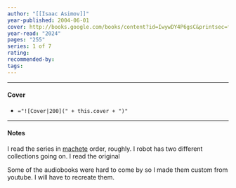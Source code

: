 ```yaml
---
author: "[[Isaac Asimov]]"
year-published: 2004-06-01
cover: http://books.google.com/books/content?id=IwywDY4P6gsC&printsec=frontcover&img=1&zoom=1&edge=curl&source=gbs_api
year-read: "2024"
pages: "255"
series: 1 of 7
rating: 
recommended-by: 
tags:
---
```


---
#### Cover
- `="![Cover|200](" + this.cover + ")"`
---
#### Notes 

I read the series in [machete](https://www.reddit.com/r/asimov/wiki/seriesguide/) order, roughly. I robot has two different collections going on. I read the original

Some of the audiobooks were hard to come by so I made them custom from youtube. I will have to recreate them.